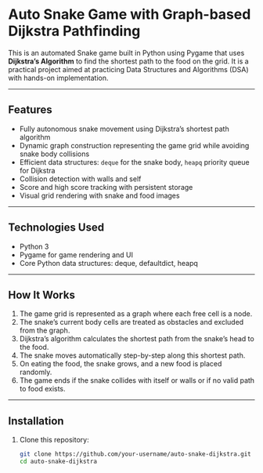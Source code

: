 # Auto Snake Game with Graph-based Dijkstra Pathfinding

This is an automated Snake game built in Python using Pygame that uses **Dijkstra’s Algorithm** to find the shortest path to the food on the grid. It is a practical project aimed at practicing Data Structures and Algorithms (DSA) with hands-on implementation.

---

## Features

- Fully autonomous snake movement using Dijkstra’s shortest path algorithm
- Dynamic graph construction representing the game grid while avoiding snake body collisions
- Efficient data structures: `deque` for the snake body, `heapq` priority queue for Dijkstra
- Collision detection with walls and self
- Score and high score tracking with persistent storage
- Visual grid rendering with snake and food images

---

## Technologies Used

- Python 3
- Pygame for game rendering and UI
- Core Python data structures: deque, defaultdict, heapq

---

## How It Works

1. The game grid is represented as a graph where each free cell is a node.
2. The snake’s current body cells are treated as obstacles and excluded from the graph.
3. Dijkstra’s algorithm calculates the shortest path from the snake’s head to the food.
4. The snake moves automatically step-by-step along this shortest path.
5. On eating the food, the snake grows, and a new food is placed randomly.
6. The game ends if the snake collides with itself or walls or if no valid path to food exists.

---

## Installation

1. Clone this repository:
   ```bash
   git clone https://github.com/your-username/auto-snake-dijkstra.git
   cd auto-snake-dijkstra
